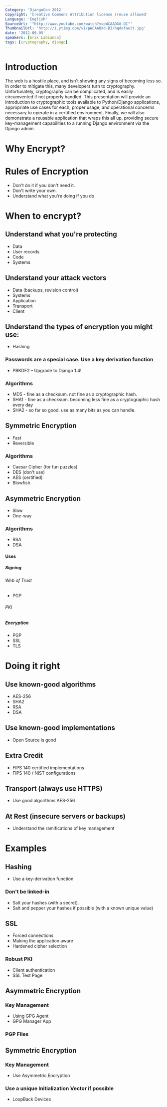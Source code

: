 ```yaml
---
Category: 'DjangoCon 2012'
Copyright: 'Creative Commons Attribution license (reuse allowed'
Language: 'English'
SourceUrl: '"http://www.youtube.com/watch?v=pWCAADXd-DI"'
ThumbnailUrl: 'http://i.ytimg.com/vi/pWCAADXd-DI/hqdefault.jpg'
date: '2012-09-05'
speakers: [Erik Labianca]
tags: [cryptography, django]
---
```

# Introduction

The web is a hostile place, and isn't showing any signs of becoming less so.
In order to mitigate this, many developers turn to cryptography.
Unfortunately, cryptography can be complicated, and is easily circumvented if
not properly handled. This presentation will provide an introduction to
cryptographic tools available to Python/Django applications, appropriate use
cases for each, proper usage, and operational concerns necessary to operate in
a certified environment. Finally, we will also demonstrate a reusable
application that wraps this all up, providing secure key-management
capabilities to a running Django environment via the Django admin.

# Why Encrypt?

# Rules of Encryption

  * Don't do it if you don't need it.
  * Don't write your own.
  * Understand what you're doing if you do.

# When to encrypt?

## Understand what you're protecting

  * Data
  * User records
  * Code
  * Systems

## Understand your attack vectors

  * Data (backups, revision control)
  * Systems
  * Application
  * Transport
  * Client

## Understand the types of encryption you might use:

  * Hashing

### Passwords are a special case. Use a key derivation function

  * PBKDF2 – Upgrade to Django 1.4!

### Algorithms

  * MD5 - fine as a checksum. not fine as a cryptographic hash.
  * SHA1 - fine as a checksum. becoming less fine as a cryptographic hash every day
  * SHA2 - so far so good. use as many bits as you can handle.

## Symmetric Encryption

  * Fast
  * Reversible

### Algorithms

  * Caesar Cipher (for fun puzzles)
  * DES (don't use)
  * AES (certified)
  * Blowfish

## Asymmetric Encryption

  * Slow
  * One-way

### Algorithms

  * RSA
  * DSA

#### Uses

##### Signing

###### Web of Trust

  * PGP

###### PKI

##### Encryption

  * PGP
  * SSL
  * TLS

# Doing it right

## Use known-good algorithms

  * AES-256
  * SHA2
  * RSA
  * DSA

## Use known-good implementations

  * Open Source is good

## Extra Credit

  * FIPS 140 certified implementations
  * FIPS 140 / NIST configurations

## Transport (always use HTTPS)

  * Use good algorithms AES-256

## At Rest (insecure servers or backups)

  * Understand the ramifications of key management

# Examples

## Hashing

  * Use a key-derivation function

### Don't be linked-in

  * Salt your hashes (with a secret). 
  * Salt and pepper your hashes if possible (with a known unique value)

## SSL

  * Forced connections
  * Making the application aware
  * Hardened cipher selection

### Robust PKI

  * Client authentication
  * SSL Test Page

## Asymmetric Encryption

### Key Management

  * Using GPG Agent
  * GPG Manager App

### PGP Files

## Symmetric Encryption

### Key Management

  * Use Asymmetric Encryption

### Use a unique Initialization Vector if possible

  * LoopBack Devices

